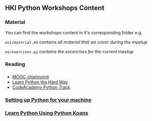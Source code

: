 ## HKI Python Workshops Content
#####

### Material
You can find the workshops content in it's corresponding folder e.g.

`ws1/material.md` *contains all material that we cover during the meetup*

`ws/exercises.py` *contains the excercises for the current meetup*


### Reading
#####
* [MOOC ohjelmointi](http://2015-ohjelmointi.mooc.fi/viikko1/)
* [Learn Python the Hard Way](http://learnpythonthehardway.org/book/)
* [CodeAcademy Python Track](http://www.codecademy.com/en/tracks/python)



### [Setting up Python for your machine](http://learnpythonthehardway.org/book/ex0.html)


### [Learn Python Using Python Koans](https://github.com/gregmalcolm/python_koans)


